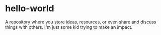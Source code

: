 # hello-world
A repository where you store ideas, resources, or even share and discuss things with others.
I'm just some kid trying to make an impact.
